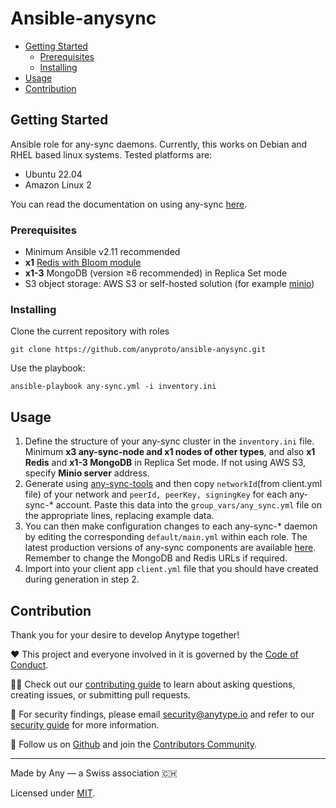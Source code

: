 # Ansible-anysync

- [Getting Started](#getting-started)
  - [Prerequisites](#prerequisites)
  - [Installing](#installing)
- [Usage](#usage)
- [Contribution](#contribution)

## Getting Started

Ansible role for any-sync daemons. Currently, this works on Debian and RHEL based linux systems. Tested platforms are:
* Ubuntu 22.04
* Amazon Linux 2

You can read the documentation on using any-sync [here](https://tech.anytype.io/).

### Prerequisites

* Minimum Ansible v2.11 recommended
* **x1** [Redis with Bloom module](https://github.com/RedisBloom/RedisBloom)
* **x1-3** MongoDB (version ≥6 recommended) in Replica Set mode
* S3 object storage: AWS S3 or self-hosted solution (for example [minio](https://github.com/minio/minio))

### Installing

Clone the current repository with roles

```
git clone https://github.com/anyproto/ansible-anysync.git
```

Use the playbook:

```
ansible-playbook any-sync.yml -i inventory.ini
```

## Usage

1. Define the structure of your any-sync cluster in the `inventory.ini` file. Minimum **x3 any-sync-node and x1 nodes of other types**, and also **x1 Redis** and **x1-3 MongoDB** in Replica Set mode. If not using AWS S3, specify **Minio server** address.
2. Generate using [any-sync-tools](https://github.com/anyproto/any-sync-tools/blob/main/any-sync-network/README.md) and then copy `networkId`(from client.yml file) of your network and `peerId, peerKey, signingKey` for each any-sync-* account. Paste this data into the `group_vars/any_sync.yml` file on the appropriate lines, replacing example data.
3. You can then make configuration changes to each any-sync-* daemon by editing the corresponding `default/main.yml` within each role. The latest production versions of any-sync components are available [here](https://puppetdoc.anytype.io/api/v1/prod-any-sync-compatible-versions/). Remember to change the MongoDB and Redis URLs if required.
4. Import into your client app `client.yml` file that you should have created during generation in step 2.

## Contribution
Thank you for your desire to develop Anytype together!

❤️ This project and everyone involved in it is governed by the [Code of Conduct](https://github.com/anyproto/.github/blob/main/docs/CODE_OF_CONDUCT.md).

🧑‍💻 Check out our [contributing guide](https://github.com/anyproto/.github/blob/main/docs/CONTRIBUTING.md) to learn about asking questions, creating issues, or submitting pull requests.

🫢 For security findings, please email [security@anytype.io](mailto:security@anytype.io) and refer to our [security guide](https://github.com/anyproto/.github/blob/main/docs/SECURITY.md) for more information.

🤝 Follow us on [Github](https://github.com/anyproto) and join the [Contributors Community](https://github.com/orgs/anyproto/discussions).

---
Made by Any — a Swiss association 🇨🇭

Licensed under [MIT](./LICENSE.md).
